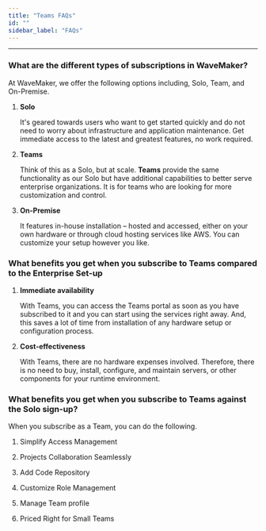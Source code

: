 ```yaml
---
title: "Teams FAQs"
id: ""
sidebar_label: "FAQs"
---
```

---

### What are the different types of subscriptions in WaveMaker?


At WaveMaker, we offer the following options including, Solo, Team, and On-Premise.

1. **Solo**

    It's geared towards users who want to get started quickly and do not need to worry about infrastructure and application maintenance. Get immediate access to the latest and greatest features, no work required.

2. **Teams**

    Think of this as a Solo, but at scale. **Teams** provide the same functionality as our Solo but have additional capabilities to better serve enterprise organizations. It is for teams who are looking for more customization and control.

3. **On-Premise**

    It features in-house installation – hosted and accessed, either on your own hardware or through cloud hosting services like AWS. You can customize your setup however you like.

### What benefits you get when you subscribe to Teams compared to the Enterprise Set-up


1. **Immediate availability**

    With Teams, you can access the Teams portal as soon as you have subscribed to it and you can start using the services right away. And, this saves a lot of time from installation of any hardware setup or configuration process.

2. **Cost-effectiveness**

    With Teams, there are no hardware expenses involved. Therefore, there is no need to buy, install, configure, and maintain servers, or other components for your runtime environment.


### What benefits you get when you subscribe to Teams against the Solo sign-up?

When you subscribe as a Team, you can do the following.

1. Simplify Access Management

2. Projects Collaboration Seamlessly

3. Add Code Repository

4. Customize Role Management

5. Manage Team profile

6. Priced Right for Small Teams
